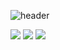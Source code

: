 ![header](https://capsule-render.vercel.app/api?type=wave&color=coral&height=300&section=header&text=larus-harir&fontSize=48)

<img src="https://img.shields.io/badge/html5-E34F26?style=for-the-badge&logo=html5&logoColor=white"> 
<img src="https://img.shields.io/badge/css-1572B6?style=for-the-badge&logo=css3&logoColor=white"> 
<img src="https://img.shields.io/badge/jquery-0769AD?style=for-the-badge&logo=jquery&logoColor=white">
